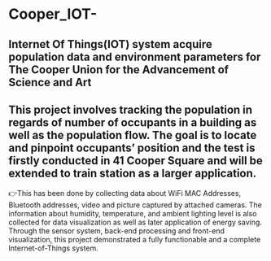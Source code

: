 # Cooper_IOT-
## Internet Of Things(IOT) system acquire population data and environment parameters for The Cooper Union for the Advancement of Science and Art  


  This project involves tracking the population in regards of number of occupants in a building as well as the population flow. The goal is to locate and pinpoint occupants’ position and the test is firstly conducted in 41 Cooper Square and will be extended to train station as a larger application.
---
  :point_right:This has been done by collecting data about WiFi MAC Addresses, Bluetooth addresses, video and picture captured by attached cameras. The information about humidity, temperature, and ambient lighting level is also collected for data visualization as well as later application of energy saving. Through the sensor system, back-end processing and front-end visualization, this project demonstrated a fully functionable and a complete Internet-of-Things system.
